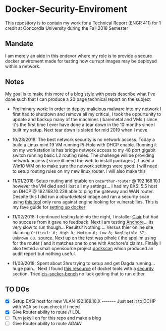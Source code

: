 # Docker-Security-Enviroment
This repository is to contain my work for a Technical Report (ENGR 411) for 1 credit at Concordia University during the Fall 2018 Semester

## Mandate
I am merely an aide in this endevor where my role is to provide a secure docker enviroment made for testing how currupt images may be deployed within a network.

## Notes
My goal is to make this more of a blog style with posts describe what I've done such that I can produce a 20 page technical report on the subject

- Preliminary work: In order to deploy malicious malware into my network I first had to shutdown and remove all my critical, I took the oppurtunity to update and backup many of the machines ( baremetal and VMs ) since it's the first time I ever have done a tear down in the 10 months since I built my setup. Next tear down is slated for mid 2019 when I move.

- 10/28/2018: The best network security is no network access. Today a build a Linux mint 19 VM running Pi-Hole with DHCP enable. Running it on my workstation is has bridge network access to my 48 port gigabit switch running basic L2 routing rules. The challenge will be providing network access ( since ill need the web to install packages ). I used a Win10 WM on to make sure the network settings were good. I will need to setup routing rules on my new linux router. I will also make this

- 11/01/2018: Setup routing and iptable on `cmcarthur-router` @ 192.168.10.1 however the VM died and I lost all my settings... I had my EXSI 5.5 host on DHCP @ 192.168.10.238 able to ping the gateway and WAN router. Despite this I did run a _ubuntu:latest_ image and ran a security scan using [this tool](https://github.com/docker/docker-bench-security) only runs against engine looking for vulnerabilies. This is my fave guide for [setting up docker](https://www.digitalocean.com/community/tutorials/how-to-install-and-use-docker-on-ubuntu-16-04)

- 11/02/2018: I continued testing lateinto the night, I installer [Clair](https://coreos.com/clair/docs/latest/) but had no success from it gave no feedback. Next I am testing [Anchore](https://github.com/anchore/anchore-engine)... its very slow to run though... Results? Nothing.... Versus thier online site claiming `Critical: 0; High 0; Medium 0; Low 8; Negligible 37; Unknown 60;` [source](https://anchore.io/image/dockerhub/library%2Fubuntu%3Alatest). Next up on the test was pihole ( the appl im using for the router ) and it matches one to one with Anchore's claims. Finally I also tested a small opensource project [dockscan](https://github.com/kost/dockscan) which produced an audit report but nothing useful.

- 11/03/2018: Spent about 3hrs trying to setup and get Dagda running... huge pain... Next I found [this resource](https://github.com/veggiemonk/awesome-docker) of docket tools with a [security](https://github.com/veggiemonk/awesome-docker#security) section. Tried [cis-socker-bench](https://github.com/dev-sec/cis-docker-benchmark) no luck getting that to run either.


## TO DOs
- [x] Setup EXSI host for new VLAN 192.168.10.X  ------- Just set it to DCHP with VGA so i can check if i need
- [x] Give Router ability to route // LOL
- [ ] Turn jekyll on for this repo and make a blog
- [ ] Give Router ability to route _AGAIN_
